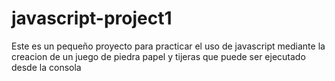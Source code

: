 # javascript-project1
Este es un pequeño proyecto para practicar el uso de javascript mediante la creacion de un juego de piedra papel y tijeras que puede ser ejecutado desde la consola
